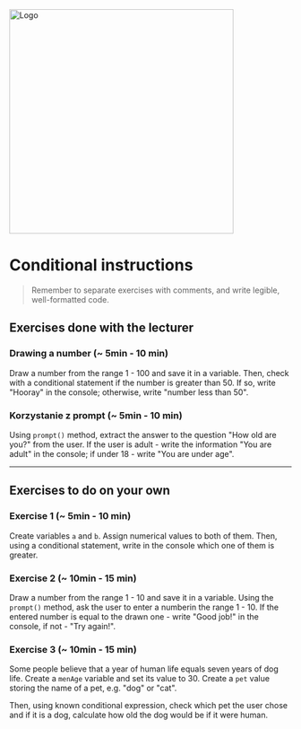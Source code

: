 <img alt="Logo" src="http://coderslab.pl/svg/logo-coderslab.svg" width="400">

#  Conditional instructions

> Remember to separate exercises with comments, and write legible, well-formatted code.

## Exercises done with the lecturer

### Drawing a number  (~ 5min - 10 min)

Draw a number from the range 1 - 100 and save it in a variable. Then, check with a conditional statement if the number is greater than 50. If so, write "Hooray" in the console; otherwise, write "number less than 50".

### Korzystanie z prompt (~ 5min - 10 min)

Using `prompt()` method, extract the answer to the question "How old are you?" from the user. If the user is adult - write the information "You are adult" in the console; if under 18 - write "You are under age".

-------------------------------------------------------------------------------
## Exercises to do on your own

### Exercise 1 (~ 5min - 10 min)
Create variables ```a``` and ```b```. Assign numerical values to both of them. Then, using a conditional statement, write in the console which one of them is greater.

### Exercise 2 (~ 10min - 15 min)
Draw a number from the range 1 - 10 and save it in a variable. Using the `prompt()` method, ask the user to enter a numberin the range 1 - 10. If the entered number is equal to the drawn one - write "Good job!" in the console, if not - "Try again!".

### Exercise 3 (~ 10min - 15 min)
Some people believe that a year of human life equals seven years of dog life.
Create a ```menAge``` variable and set its value to 30. Create a ```pet``` value storing the name of a pet, e.g. "dog" or "cat".

Then, using known conditional expression, check which pet the user chose and if it is a dog, calculate how old the dog would be if it were human.

